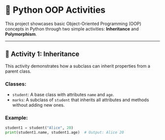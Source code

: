 # 🐍 Python OOP Activities

This project showcases basic Object-Oriented Programming (OOP) concepts in Python through two simple activities: **Inheritance** and **Polymorphism**.

---

## 📘 Activity 1: Inheritance

This activity demonstrates how a subclass can inherit properties from a parent class.

### Classes:
- `student`: A base class with attributes `name` and `age`.
- `marks`: A subclass of `student` that inherits all attributes and methods without adding new ones.

### Example:
```python
student1 = student("Alice", 20)
print(student1.name, student1.age)  # Output: Alice 20